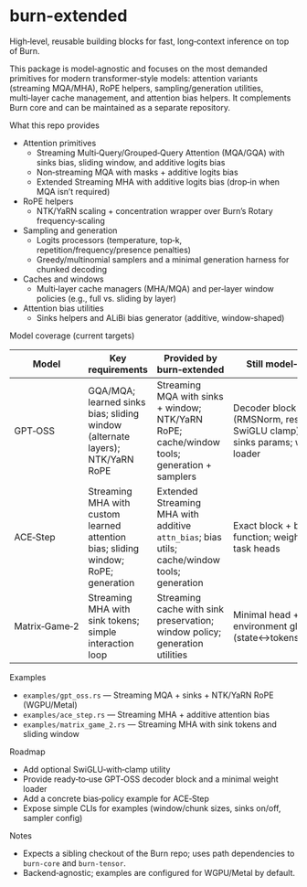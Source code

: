 # burn-extended

High‑level, reusable building blocks for fast, long‑context inference on top of Burn.

This package is model‑agnostic and focuses on the most demanded primitives for modern transformer‑style models: attention variants (streaming MQA/MHA), RoPE helpers, sampling/generation utilities, multi‑layer cache management, and attention bias helpers. It complements Burn core and can be maintained as a separate repository.

What this repo provides
- Attention primitives
  - Streaming Multi‑Query/Grouped‑Query Attention (MQA/GQA) with sinks bias, sliding window, and additive logits bias
  - Non‑streaming MQA with masks + additive logits bias
  - Extended Streaming MHA with additive logits bias (drop‑in when MQA isn’t required)
- RoPE helpers
  - NTK/YaRN scaling + concentration wrapper over Burn’s Rotary frequency‑scaling
- Sampling and generation
  - Logits processors (temperature, top‑k, repetition/frequency/presence penalties)
  - Greedy/multinomial samplers and a minimal generation harness for chunked decoding
- Caches and windows
  - Multi‑layer cache managers (MHA/MQA) and per‑layer window policies (e.g., full vs. sliding by layer)
- Attention bias utilities
  - Sinks helpers and ALiBi bias generator (additive, window‑shaped)

Model coverage (current targets)

| Model           | Key requirements                                                                 | Provided by burn‑extended                                           | Still model‑specific                                      |
|-----------------|-----------------------------------------------------------------------------------|----------------------------------------------------------------------|------------------------------------------------------------|
| GPT‑OSS         | GQA/MQA; learned sinks bias; sliding window (alternate layers); NTK/YaRN RoPE     | Streaming MQA with sinks + window; NTK/YaRN RoPE; cache/window tools; generation + samplers | Decoder block wiring (RMSNorm, residuals, SwiGLU clamp); per‑layer sinks params; weight loader |
| ACE‑Step        | Streaming MHA with custom learned attention bias; sliding window; RoPE; generation| Extended Streaming MHA with additive `attn_bias`; bias utils; cache/window tools; generation | Exact block + bias policy function; weights and task heads  |
| Matrix‑Game‑2   | Streaming MHA with sink tokens; simple interaction loop                           | Streaming cache with sink preservation; window policy; generation utilities                   | Minimal head + environment glue (state↔tokens↔actions)     |

Examples
- `examples/gpt_oss.rs` — Streaming MQA + sinks + NTK/YaRN RoPE (WGPU/Metal)
- `examples/ace_step.rs` — Streaming MHA + additive attention bias
- `examples/matrix_game_2.rs` — Streaming MHA with sink tokens and sliding window

Roadmap
- Add optional SwiGLU‑with‑clamp utility
- Provide ready‑to‑use GPT‑OSS decoder block and a minimal weight loader
- Add a concrete bias‑policy example for ACE‑Step
- Expose simple CLIs for examples (window/chunk sizes, sinks on/off, sampler config)

Notes
- Expects a sibling checkout of the Burn repo; uses path dependencies to `burn-core` and `burn-tensor`.
- Backend‑agnostic; examples are configured for WGPU/Metal by default.
